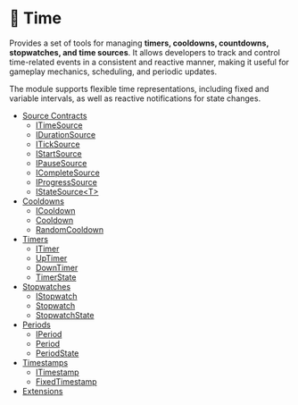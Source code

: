 # 🧩 Time

Provides a set of tools for managing **timers, cooldowns, countdowns, stopwatches, and time sources**. It allows
developers to track and control time-related events in a consistent and reactive manner, making it useful for gameplay
mechanics, scheduling, and periodic updates.

The module supports flexible time representations, including fixed and
variable intervals, as well as reactive notifications for state changes.

- [Source Contracts](Sources.md) <!-- + -->
    - [ITimeSource](ITimeSource.md) <!-- + -->
    - [IDurationSource](IDurationSource.md) <!-- + -->
    - [ITickSource](ITickSource.md)
    - [IStartSource]()
    - [IPauseSource]()
    - [ICompleteSource]()
    - [IProgressSource]()
    - [IStateSource&lt;T&gt;]()
- [Cooldowns]()
    - [ICooldown](ICooldown.md)
    - [Cooldown](Cooldown.md)
    - [RandomCooldown](RandomCooldown.md)
- [Timers]()
    - [ITimer](ITimer.md)
    - [UpTimer](UpTimer.md)
    - [DownTimer](DownTimer.md)
    - [TimerState](TimerState.md)
- [Stopwatches]()
    - [IStopwatch](IStopwatch.md)
    - [Stopwatch](Stopwatch.md)
    - [StopwatchState](StopwatchState.md)
- [Periods]()
    - [IPeriod](IPeriod.md)
    - [Period](Period.md)
    - [PeriodState](PeriodState.md)
- [Timestamps]()
    - [ITimestamp](ITimestamp.md)
    - [FixedTimestamp](FixedTimestamp.md)
- [Extensions](Extensions.md)
